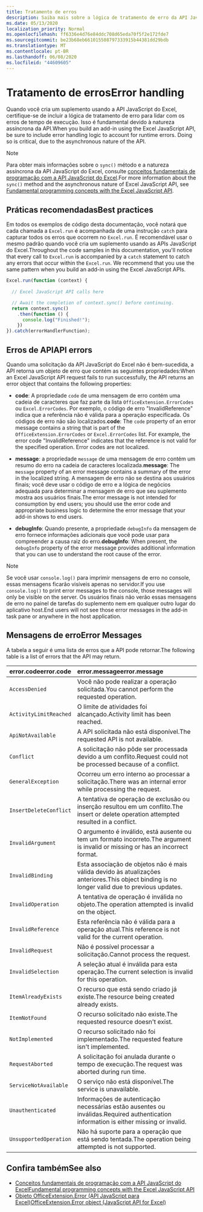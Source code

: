 ```yaml
---
title: Tratamento de erros
description: Saiba mais sobre a lógica de tratamento de erro da API JavaScript do Excel para considerar os erros de tempo de execução.
ms.date: 05/13/2020
localization_priority: Normal
ms.openlocfilehash: ff6336e4d76e84ddc708d65eda70f5f2e172fde7
ms.sourcegitcommit: be23b68eb661015508797333915b44381dd29bdb
ms.translationtype: MT
ms.contentlocale: pt-BR
ms.lasthandoff: 06/08/2020
ms.locfileid: "44609605"
---
```

# <a name="error-handling"></a><span data-ttu-id="e23f1-103">Tratamento de erros</span><span class="sxs-lookup"><span data-stu-id="e23f1-103">Error handling</span></span>

<span data-ttu-id="e23f1-p101">Quando você cria um suplemento usando a API JavaScript do Excel, certifique-se de incluir a lógica de tratamento de erro para lidar com os erros de tempo de execução. Isso é fundamental devido à natureza assíncrona da API.</span><span class="sxs-lookup"><span data-stu-id="e23f1-p101">When you build an add-in using the Excel JavaScript API, be sure to include error handling logic to account for runtime errors. Doing so is critical, due to the asynchronous nature of the API.</span></span>

> [!NOTE]
> <span data-ttu-id="e23f1-106">Para obter mais informações sobre o `sync()` método e a natureza assíncrona da API JavaScript do Excel, consulte [conceitos fundamentais de programação com a API JavaScript do Excel](excel-add-ins-core-concepts.md).</span><span class="sxs-lookup"><span data-stu-id="e23f1-106">For more information about the `sync()` method and the asynchronous nature of Excel JavaScript API, see [Fundamental programming concepts with the Excel JavaScript API](excel-add-ins-core-concepts.md).</span></span>

## <a name="best-practices"></a><span data-ttu-id="e23f1-107">Práticas recomendadas</span><span class="sxs-lookup"><span data-stu-id="e23f1-107">Best practices</span></span>

<span data-ttu-id="e23f1-p102">Em todos os exemplos de código desta documentação, você notará que cada chamada a `Excel.run` é acompanhada de uma instrução `catch` para capturar todos os erros que ocorrem no `Excel.run`. É recomendável usar o mesmo padrão quando você cria um suplemento usando as APIs JavaScript do Excel.</span><span class="sxs-lookup"><span data-stu-id="e23f1-p102">Throughout the code samples in this documentation, you'll notice that every call to `Excel.run` is accompanied by a `catch` statement to catch any errors that occur within the `Excel.run`. We recommend that you use the same pattern when you build an add-in using the Excel JavaScript APIs.</span></span>

```js
Excel.run(function (context) {
  
  // Excel JavaScript API calls here

  // Await the completion of context.sync() before continuing.
  return context.sync()
    .then(function () {
      console.log("Finished!");
    })
}).catch(errorHandlerFunction);
```

## <a name="api-errors"></a><span data-ttu-id="e23f1-110">Erros de API</span><span class="sxs-lookup"><span data-stu-id="e23f1-110">API errors</span></span>

<span data-ttu-id="e23f1-111">Quando uma solicitação da API JavaScript do Excel não é bem-sucedida, a API retorna um objeto de erro que contém as seguintes propriedades:</span><span class="sxs-lookup"><span data-stu-id="e23f1-111">When an Excel JavaScript API request fails to run successfully, the API returns an error object that contains the following properties:</span></span>

- <span data-ttu-id="e23f1-p103">**code**:  A propriedade `code` de uma mensagem de erro contém uma cadeia de caracteres que faz parte da lista `OfficeExtension.ErrorCodes` ou `Excel.ErrorCodes`. Por exemplo, o código de erro "InvalidReference" indica que a referência não é válida para a operação especificada. Os códigos de erro não são localizados.</span><span class="sxs-lookup"><span data-stu-id="e23f1-p103">**code**:  The `code` property of an error message contains a string that is part of the `OfficeExtension.ErrorCodes` or `Excel.ErrorCodes` list. For example, the error code "InvalidReference" indicates that the reference is not valid for the specified operation. Error codes are not localized.</span></span>

- <span data-ttu-id="e23f1-115">**message**: a propriedade `message` de uma mensagem de erro contém um resumo do erro na cadeia de caracteres localizada.</span><span class="sxs-lookup"><span data-stu-id="e23f1-115">**message**: The `message` property of an error message contains a summary of the error in the localized string.</span></span> <span data-ttu-id="e23f1-116">A mensagem de erro não se destina aos usuários finais; você deve usar o código de erro e a lógica de negócios adequada para determinar a mensagem de erro que seu suplemento mostra aos usuários finais.</span><span class="sxs-lookup"><span data-stu-id="e23f1-116">The error message is not intended for consumption by end users; you should use the error code and appropriate business logic to determine the error message that your add-in shows to end users.</span></span>

- <span data-ttu-id="e23f1-117">**debugInfo**: Quando presente, a propriedade `debugInfo` da mensagem de erro fornece informações adicionais que você pode usar para compreender a causa raiz do erro.</span><span class="sxs-lookup"><span data-stu-id="e23f1-117">**debugInfo**: When present, the `debugInfo` property of the error message provides additional information that you can use to understand the root cause of the error.</span></span>

> [!NOTE]
> <span data-ttu-id="e23f1-118">Se você usar `console.log()` para imprimir mensagens de erro no console, essas mensagens ficarão visíveis apenas no servidor.</span><span class="sxs-lookup"><span data-stu-id="e23f1-118">If you use `console.log()` to print error messages to the console, those messages will only be visible on the server.</span></span> <span data-ttu-id="e23f1-119">Os usuários finais não verão essas mensagens de erro no painel de tarefas do suplemento nem em qualquer outro lugar do aplicativo host.</span><span class="sxs-lookup"><span data-stu-id="e23f1-119">End users will not see those error messages in the add-in task pane or anywhere in the host application.</span></span>

## <a name="error-messages"></a><span data-ttu-id="e23f1-120">Mensagens de erro</span><span class="sxs-lookup"><span data-stu-id="e23f1-120">Error Messages</span></span>

<span data-ttu-id="e23f1-121">A tabela a seguir é uma lista de erros que a API pode retornar.</span><span class="sxs-lookup"><span data-stu-id="e23f1-121">The following table is a list of errors that the API may return.</span></span>

|<span data-ttu-id="e23f1-122">error.code</span><span class="sxs-lookup"><span data-stu-id="e23f1-122">error.code</span></span> | <span data-ttu-id="e23f1-123">error.message</span><span class="sxs-lookup"><span data-stu-id="e23f1-123">error.message</span></span> |
|:----------|:--------------|
|`AccessDenied` |<span data-ttu-id="e23f1-124">Você não pode realizar a operação solicitada.</span><span class="sxs-lookup"><span data-stu-id="e23f1-124">You cannot perform the requested operation.</span></span>|
|`ActivityLimitReached`|<span data-ttu-id="e23f1-125">O limite de atividades foi alcançado.</span><span class="sxs-lookup"><span data-stu-id="e23f1-125">Activity limit has been reached.</span></span>|
|`ApiNotAvailable`|<span data-ttu-id="e23f1-126">A API solicitada não está disponível.</span><span class="sxs-lookup"><span data-stu-id="e23f1-126">The requested API is not available.</span></span>|
|`Conflict`|<span data-ttu-id="e23f1-127">A solicitação não pôde ser processada devido a um conflito.</span><span class="sxs-lookup"><span data-stu-id="e23f1-127">Request could not be processed because of a conflict.</span></span>|
|`GeneralException`|<span data-ttu-id="e23f1-128">Ocorreu um erro interno ao processar a solicitação.</span><span class="sxs-lookup"><span data-stu-id="e23f1-128">There was an internal error while processing the request.</span></span>|
|`InsertDeleteConflict`|<span data-ttu-id="e23f1-129">A tentativa de operação de exclusão ou inserção resultou em um conflito.</span><span class="sxs-lookup"><span data-stu-id="e23f1-129">The insert or delete operation attempted resulted in a conflict.</span></span>|
|`InvalidArgument` |<span data-ttu-id="e23f1-130">O argumento é inválido, está ausente ou tem um formato incorreto.</span><span class="sxs-lookup"><span data-stu-id="e23f1-130">The argument is invalid or missing or has an incorrect format.</span></span>|
|`InvalidBinding`  |<span data-ttu-id="e23f1-131">Esta associação de objetos não é mais válida devido às atualizações anteriores.</span><span class="sxs-lookup"><span data-stu-id="e23f1-131">This object binding is no longer valid due to previous updates.</span></span>|
|`InvalidOperation`|<span data-ttu-id="e23f1-132">A tentativa de operação é inválida no objeto.</span><span class="sxs-lookup"><span data-stu-id="e23f1-132">The operation attempted is invalid on the object.</span></span>|
|`InvalidReference`|<span data-ttu-id="e23f1-133">Esta referência não é válida para a operação atual.</span><span class="sxs-lookup"><span data-stu-id="e23f1-133">This reference is not valid for the current operation.</span></span>|
|`InvalidRequest`  |<span data-ttu-id="e23f1-134">Não é possível processar a solicitação.</span><span class="sxs-lookup"><span data-stu-id="e23f1-134">Cannot process the request.</span></span>|
|`InvalidSelection`|<span data-ttu-id="e23f1-135">A seleção atual é inválida para esta operação.</span><span class="sxs-lookup"><span data-stu-id="e23f1-135">The current selection is invalid for this operation.</span></span>|
|`ItemAlreadyExists`|<span data-ttu-id="e23f1-136">O recurso que está sendo criado já existe.</span><span class="sxs-lookup"><span data-stu-id="e23f1-136">The resource being created already exists.</span></span>|
|`ItemNotFound` |<span data-ttu-id="e23f1-137">O recurso solicitado não existe.</span><span class="sxs-lookup"><span data-stu-id="e23f1-137">The requested resource doesn't exist.</span></span>|
|`NotImplemented`  |<span data-ttu-id="e23f1-138">O recurso solicitado não foi implementado.</span><span class="sxs-lookup"><span data-stu-id="e23f1-138">The requested feature isn't implemented.</span></span>|
|`RequestAborted`|<span data-ttu-id="e23f1-139">A solicitação foi anulada durante o tempo de execução.</span><span class="sxs-lookup"><span data-stu-id="e23f1-139">The request was aborted during run time.</span></span>|
|`ServiceNotAvailable`|<span data-ttu-id="e23f1-140">O serviço não está disponível.</span><span class="sxs-lookup"><span data-stu-id="e23f1-140">The service is unavailable.</span></span>|
|`Unauthenticated` |<span data-ttu-id="e23f1-141">Informações de autenticação necessárias estão ausentes ou inválidas.</span><span class="sxs-lookup"><span data-stu-id="e23f1-141">Required authentication information is either missing or invalid.</span></span>|
|`UnsupportedOperation`|<span data-ttu-id="e23f1-142">Não há suporte para a operação que está sendo tentada.</span><span class="sxs-lookup"><span data-stu-id="e23f1-142">The operation being attempted is not supported.</span></span>|

## <a name="see-also"></a><span data-ttu-id="e23f1-143">Confira também</span><span class="sxs-lookup"><span data-stu-id="e23f1-143">See also</span></span>

- [<span data-ttu-id="e23f1-144">Conceitos fundamentais de programação com a API JavaScript do Excel</span><span class="sxs-lookup"><span data-stu-id="e23f1-144">Fundamental programming concepts with the Excel JavaScript API</span></span>](excel-add-ins-core-concepts.md)
- [<span data-ttu-id="e23f1-145">Objeto OfficeExtension.Error (API JavaScript para Excel)</span><span class="sxs-lookup"><span data-stu-id="e23f1-145">OfficeExtension.Error object (JavaScript API for Excel)</span></span>](/javascript/api/office/officeextension.error?view=excel-js-preview)

